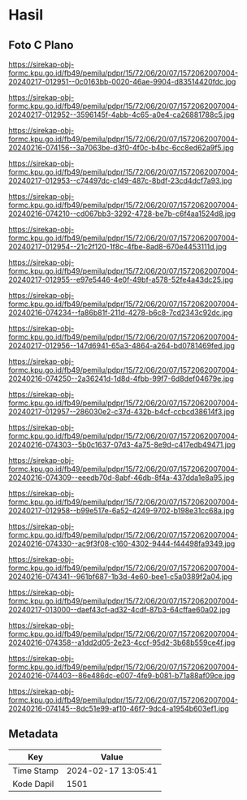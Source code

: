# Hasil

## Foto C Plano

https://sirekap-obj-formc.kpu.go.id/fb49/pemilu/pdpr/15/72/06/20/07/1572062007004-20240217-012951--0c0163bb-0020-46ae-9904-d83514420fdc.jpg

https://sirekap-obj-formc.kpu.go.id/fb49/pemilu/pdpr/15/72/06/20/07/1572062007004-20240217-012952--3596145f-4abb-4c65-a0e4-ca26881788c5.jpg

https://sirekap-obj-formc.kpu.go.id/fb49/pemilu/pdpr/15/72/06/20/07/1572062007004-20240216-074156--3a7063be-d3f0-4f0c-b4bc-6cc8ed62a9f5.jpg

https://sirekap-obj-formc.kpu.go.id/fb49/pemilu/pdpr/15/72/06/20/07/1572062007004-20240217-012953--c74497dc-c149-487c-8bdf-23cd4dcf7a93.jpg

https://sirekap-obj-formc.kpu.go.id/fb49/pemilu/pdpr/15/72/06/20/07/1572062007004-20240216-074210--cd067bb3-3292-4728-be7b-c6f4aa1524d8.jpg

https://sirekap-obj-formc.kpu.go.id/fb49/pemilu/pdpr/15/72/06/20/07/1572062007004-20240217-012954--21c2f120-1f8c-4fbe-8ad8-670e4453111d.jpg

https://sirekap-obj-formc.kpu.go.id/fb49/pemilu/pdpr/15/72/06/20/07/1572062007004-20240217-012955--e97e5446-4e0f-49bf-a578-52fe4a43dc25.jpg

https://sirekap-obj-formc.kpu.go.id/fb49/pemilu/pdpr/15/72/06/20/07/1572062007004-20240216-074234--fa86b81f-211d-4278-b6c8-7cd2343c92dc.jpg

https://sirekap-obj-formc.kpu.go.id/fb49/pemilu/pdpr/15/72/06/20/07/1572062007004-20240217-012956--147d6941-65a3-4864-a264-bd0781469fed.jpg

https://sirekap-obj-formc.kpu.go.id/fb49/pemilu/pdpr/15/72/06/20/07/1572062007004-20240216-074250--2a36241d-1d8d-4fbb-99f7-6d8def04679e.jpg

https://sirekap-obj-formc.kpu.go.id/fb49/pemilu/pdpr/15/72/06/20/07/1572062007004-20240217-012957--286030e2-c37d-432b-b4cf-ccbcd38614f3.jpg

https://sirekap-obj-formc.kpu.go.id/fb49/pemilu/pdpr/15/72/06/20/07/1572062007004-20240216-074303--5b0c1637-07d3-4a75-8e9d-c417edb49471.jpg

https://sirekap-obj-formc.kpu.go.id/fb49/pemilu/pdpr/15/72/06/20/07/1572062007004-20240216-074309--eeedb70d-8abf-46db-8f4a-437dda1e8a95.jpg

https://sirekap-obj-formc.kpu.go.id/fb49/pemilu/pdpr/15/72/06/20/07/1572062007004-20240217-012958--b99e517e-6a52-4249-9702-b198e31cc68a.jpg

https://sirekap-obj-formc.kpu.go.id/fb49/pemilu/pdpr/15/72/06/20/07/1572062007004-20240216-074330--ac9f3f08-c160-4302-9444-f44498fa9349.jpg

https://sirekap-obj-formc.kpu.go.id/fb49/pemilu/pdpr/15/72/06/20/07/1572062007004-20240216-074341--961bf687-1b3d-4e60-bee1-c5a0389f2a04.jpg

https://sirekap-obj-formc.kpu.go.id/fb49/pemilu/pdpr/15/72/06/20/07/1572062007004-20240217-013000--daef43cf-ad32-4cdf-87b3-64cffae60a02.jpg

https://sirekap-obj-formc.kpu.go.id/fb49/pemilu/pdpr/15/72/06/20/07/1572062007004-20240216-074358--a1dd2d05-2e23-4ccf-95d2-3b68b559ce4f.jpg

https://sirekap-obj-formc.kpu.go.id/fb49/pemilu/pdpr/15/72/06/20/07/1572062007004-20240216-074403--86e486dc-e007-4fe9-b081-b71a88af09ce.jpg

https://sirekap-obj-formc.kpu.go.id/fb49/pemilu/pdpr/15/72/06/20/07/1572062007004-20240216-074145--8dc51e99-af10-46f7-9dc4-a1954b603ef1.jpg


## Metadata

| Key        | Value               |
| ---------- | ------------------- |
| Time Stamp | 2024-02-17 13:05:41 |
| Kode Dapil | 1501                |



